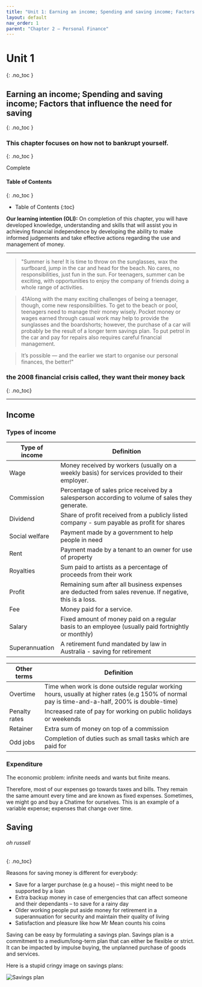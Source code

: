 ```yaml
---
title: "Unit 1: Earning an income; Spending and saving income; Factors that influence the need for saving"
layout: default
nav_order: 1
parent: "Chapter 2 – Personal Finance"
---
```

# Unit 1
{: .no_toc }

## Earning an income; Spending and saving income; Factors that influence the need for saving
{: .no_toc }

### This chapter focuses on how not to bankrupt yourself.
{: .no_toc }

<label class="label label-green">Complete</label>

#### Table of Contents
{: .no_toc }

* Table of Contents
{:toc}

**Our learning intention (OLI):** On completion of this chapter, you will have developed knowledge, understanding and skills that will assist you in achieving financial independence by developing the ability to make informed judgements and take effective actions regarding the use and management of money.

***

> "Summer is here! It is time to throw on the sunglasses, wax the surfboard, jump in the car and head for the beach. No cares, no responsibilities, just fun in the sun. For teenagers, summer can be exciting, with opportunities to enjoy the company of friends doing a whole range of activities.

> 41Along with the many exciting challenges of being a teenager, though, come new responsibilities. To get to the beach or pool, teenagers need to manage their money wisely. Pocket money or wages earned through casual work may help to provide the sunglasses and the boardshorts; however, the purchase of a car will probably be the result of a longer term savings plan. To put petrol in the car and pay for repairs also requires careful financial management.

> It’s possible — and the earlier we start to organise our personal finances, the better!"

### the 2008 financial crisis called, they want their money back
{: .no_toc}

***

## Income

### Types of income

| Type of income | Definition                                                                                              |
|----------------|---------------------------------------------------------------------------------------------------------|
| Wage           | Money received by workers (usually on a weekly basis) for services provided to their employer.          |
| Commission     | Percentage of sales price received by a salesperson according to volume of sales they generate.         |
| Dividend       | Share of profit received from a publicly listed company - sum payable as profit for shares              |
| Social welfare | Payment made by a government to help people in need                                                     |
| Rent           | Payment made by a tenant to an owner for use of property                                                |
| Royalties      | Sum paid to artists as a percentage of proceeds from their work                                         |
| Profit         | Remaining sum after all business expenses are deducted from sales revenue. If negative, this is a loss. |
| Fee            | Money paid for a service.                                                                               |
| Salary         | Fixed amount of money paid on a regular basis to an employee (usually paid fortnightly or monthly)      |
| Superannuation | A retirement fund mandated by law in Australia - saving for retirement                                  |

| Other terms   | Definition                                                                                                                                     |
|---------------|------------------------------------------------------------------------------------------------------------------------------------------------|
| Overtime      | Time when work is done outside regular working hours, usually at higher rates (e.g 150% of normal pay is time-and-a-half, 200% is double-time) |
| Penalty rates | Increased rate of pay for working on public holidays or weekends                                                                               |
| Retainer      | Extra sum of money on top of a commission                                                                                                      |
| Odd jobs      | Completion of duties such as small tasks which are paid for                                                                                    |

### Expenditure

The economic problem: infinite needs and wants but finite means.

Therefore, most of our expenses go towards taxes and bills. They remain the same amount every time and are known as fixed expenses. Sometimes, we might go and buy a Chatime for ourselves. This is an example of a variable expense; expenses that change over time.

## Saving
###### oh russell
{: .no_toc}

Reasons for saving money is different for everybody:
- Save for a larger purchase (e.g a house) – this might need to be supported by a loan
- Extra backup money in case of emergencies that can affect someone and their dependants – to save for a rainy day
- Older working people put aside money for retirement in a superannuation for security and maintain their quality of living
- Satisfaction and pleasure like how Mr Mean counts his coins

Saving can be easy by formulating a savings plan. Savings plan is a commitment to a medium/long-term plan that can either be flexible or strict. It can be impacted by impulse buying, the unplanned purchase of goods and services.

Here is a stupid cringy image on savings plans:

![Savings plan](http://content.jacplus.com.au/secure/ebooks/11184/1118401042/images/02_source-09.jpg)

